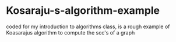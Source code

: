 # Kosaraju-s-algorithm-example
coded for my introduction to algorithms class, is a rough example of Koasarajus algorithm to compute the scc's of a graph
